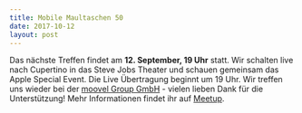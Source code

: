 ```yaml
---
title: Mobile Maultaschen 50
date: 2017-10-12
layout: post
---
```


Das nächste Treffen findet am **12. September, 19 Uhr** statt. Wir schalten live nach Cupertino in das Steve Jobs Theater und schauen gemeinsam das Apple Special Event. Die Live Übertragung beginnt um 19 Uhr. Wir treffen uns wieder bei der [moovel Group GmbH](https://www.google.de/maps/place/Filderstra%C3%9Fe+40,+70180+Stuttgart/@48.7640592,9.1680708,17z/data=!3m1!4b1!4m5!3m4!1s0x4799db511298ba8b:0x65b19d704c603886!8m2!3d48.7640557!4d9.1702595) - vielen lieben Dank für die Unterstützung! Mehr Informationen findet ihr auf [Meetup](https://www.meetup.com/de-DE/mobile-maultaschen/).

